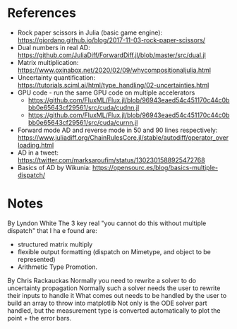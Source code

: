 # References
* Rock paper scissors in Julia (basic game engine): https://giordano.github.io/blog/2017-11-03-rock-paper-scissors/
* Dual numbers in real AD: https://github.com/JuliaDiff/ForwardDiff.jl/blob/master/src/dual.jl
* Matrix multiplication: https://www.oxinabox.net/2020/02/09/whycompositionaljulia.html
* Uncertainty quantification: https://tutorials.sciml.ai/html/type_handling/02-uncertainties.html
* GPU code - run the same GPU code on multiple accelerators
    * https://github.com/FluxML/Flux.jl/blob/96943eaed54c451170c44c0bbb0e65643cf29561/src/cuda/cudnn.jl
    * https://github.com/FluxML/Flux.jl/blob/96943eaed54c451170c44c0bbb0e65643cf29561/src/cuda/curnn.jl
* Forward mode AD and reverse mode in 50 and 90 lines respectively: https://www.juliadiff.org/ChainRulesCore.jl/stable/autodiff/operator_overloading.html
* AD in a tweet: https://twitter.com/marksaroufim/status/1302301588925472768
* Basics of AD by Wikunia: https://opensourc.es/blog/basics-multiple-dispatch/

# Notes
By Lyndon White
The 3 key real "you cannot do this without multiple dispatch" that I ha e found are:
 - structured matrix multiply
 - flexible output formatting (dispatch on Mimetype, and object to be represented)
 - Arithmetic Type Promotion.

By Chris Rackauckas
Normally you need to rewrite a solver to do uncertainty propagation
Normally such a solver needs the user to rewrite their inputs to handle it
What comes out needs to be handled by the user to build an array to throw into matplotlib
Not only is the ODE solver part handled, but the measurement type is converted automatically to plot the point + the error bars.

